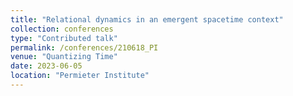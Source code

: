 ```yaml
---
title: "Relational dynamics in an emergent spacetime context"
collection: conferences
type: "Contributed talk"
permalink: /conferences/210618_PI
venue: "Quantizing Time"
date: 2023-06-05
location: "Permieter Institute"
---
```

